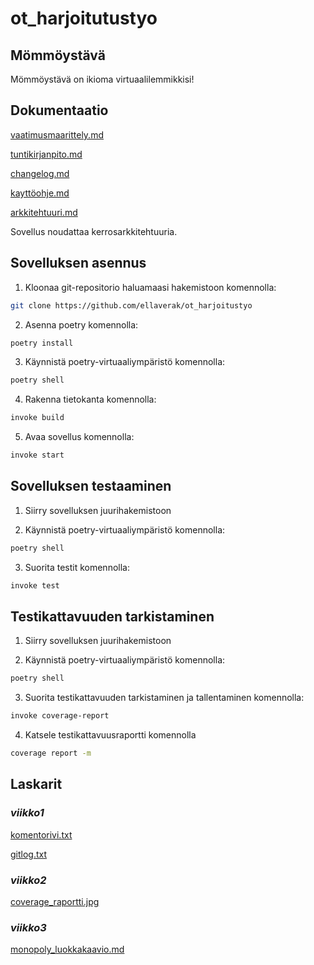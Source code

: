 # ot_harjoitutustyo

## Mömmöystävä

Mömmöystävä on ikioma virtuaalilemmikkisi!

## Dokumentaatio

[vaatimusmaarittely.md](https://github.com/ellaverak/ot_harjoitustyo/blob/main/dokumentaatio/vaatimusmaarittely.md)

[tuntikirjanpito.md](https://github.com/ellaverak/ot_harjoitustyo/blob/main/dokumentaatio/tuntikirjanpito.md)

[changelog.md](https://github.com/ellaverak/ot_harjoitustyo/blob/main/dokumentaatio/changelog.md)

[kayttöohje.md](https://github.com/ellaverak/ot_harjoitustyo/blob/main/dokumentaatio/kaytt%C3%B6ohje.md)

[arkkitehtuuri.md](https://github.com/ellaverak/ot_harjoitustyo/blob/main/dokumentaatio/arkkitehtuuri.md)

Sovellus noudattaa kerrosarkkitehtuuria.

## Sovelluksen asennus

1. Kloonaa git-repositorio haluamaasi hakemistoon komennolla:
```bash
git clone https://github.com/ellaverak/ot_harjoitustyo
```
2. Asenna poetry komennolla:
```bash
poetry install
```
3. Käynnistä poetry-virtuaaliympäristö komennolla:
```bash
poetry shell
```
4. Rakenna tietokanta komennolla:
```bash
invoke build
```
5. Avaa sovellus komennolla:
```bash
invoke start
```

## Sovelluksen testaaminen

1. Siirry sovelluksen juurihakemistoon
 
2. Käynnistä poetry-virtuaaliympäristö komennolla:
```bash
poetry shell
```
3. Suorita testit komennolla:
```bash
invoke test
```

## Testikattavuuden tarkistaminen
1. Siirry sovelluksen juurihakemistoon
 
2. Käynnistä poetry-virtuaaliympäristö komennolla:
```bash
poetry shell
```
3. Suorita testikattavuuden tarkistaminen ja tallentaminen komennolla:
```bash
invoke coverage-report
```
4. Katsele testikattavuusraportti komennolla
```bash
coverage report -m
```

## **Laskarit**

### *viikko1*

[komentorivi.txt](https://github.com/ellaverak/ot_harjoitustyo/blob/main/laskarit/viikko1/komentorivi.txt)

[gitlog.txt](https://github.com/ellaverak/ot_harjoitustyo/blob/main/laskarit/viikko1/gitlog.txt)

### *viikko2*

[coverage_raportti.jpg](https://github.com/ellaverak/ot_harjoitustyo/blob/main/laskarit/viikko2/coverage_raportti.jpg)

### *viikko3*

[monopoly_luokkakaavio.md](https://github.com/ellaverak/ot_harjoitustyo/blob/main/laskarit/viikko3/monoply_luokkakaavio.md)
